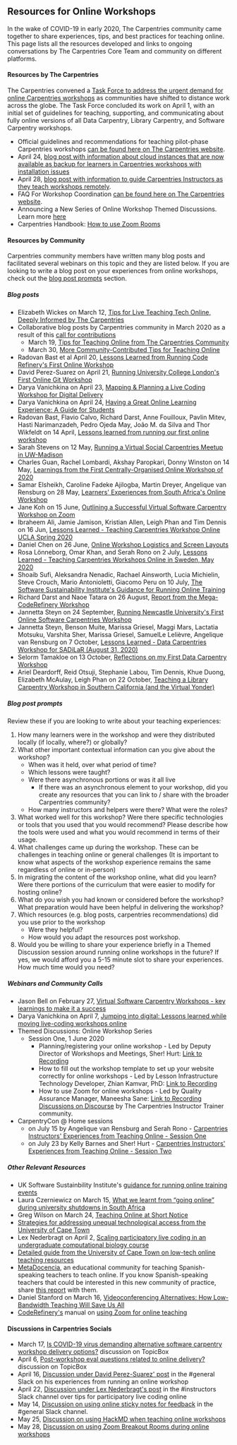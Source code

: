 ## Resources for Online Workshops

In the wake of COVID-19 in early 2020, The Carpentries community came together to share experiences, tips, and best practices for teaching online. This page lists all the resources developed and links to ongoing conversations by The Carpentries Core Team and community on different platforms.

#### Resources by The Carpentries

The Carpentries convened a [Task Force to address the urgent demand for online Carpentries workshops](https://github.com/carpentries/task-forces/blob/main/2020/COVID-19/COVID-19-charter.md) as communities have shifted to distance work across the globe. The Task Force concluded its work on April 1, with an initial set of guidelines for teaching, supporting, and communicating about fully online versions of all Data Carpentry, Library Carpentry, and Software Carpentry workshops.

- Official guidelines and recommendations for teaching pilot-phase Carpentries workshops [can be found here on The Carpentries website](https://carpentries.org/online-workshop-recommendations/).
- April 24, [blog post with information about cloud instances that are now available as backup for learners in Carpentries workshops with installation issues](https://carpentries.org/blog/2020/04/scaffolds/)
- April 28, [blog post with information to guide Carpentries Instructors as they teach workshops remotely](https://carpentries.org/blog/2020/04/instructor-updates-for-online-workshops/).
- FAQ For Workshop Coordination [can be found here on The Carpentries website](https://carpentries.org/workshop_faq/).
- Announcing a New Series of Online Workshop Themed Discussions. Learn more [here](https://carpentries.org/blog/2020/05/online-workshop-themed-discussions/)
- Carpentries Handbook: [How to use Zoom Rooms](https://docs.carpentries.org/topic_folders/communications/tools/zoom_rooms.html#information-for-event-hosts)

#### Resources by Community

Carpentries community members have written many blog posts and facilitated several webinars on this topic and they are listed below. If you are looking to write a blog post on your experiences from online workshops, check out the [blog post prompts](#blog-post-prompts) section.  

##### Blog posts

- Elizabeth Wickes on March 12, [Tips for Live Teaching Tech Online, Deeply Informed by The Carpentries](https://elizabethwickes.com/2020/03/12/tips-for-live-teaching-tech-online-deeply-informed-by-the-carpentries/)
- Collaborative blog posts by Carpentries community in March 2020 as a result of this [call for contributions](https://twitter.com/thecarpentries/status/1238479488037593088)
  - March 19, [Tips for Teaching Online from The Carpentries Community](https://carpentries.org/blog/2020/03/tips-for-teaching-online/)
  - March 30, [More Community-Contributed Tips for Teaching Online](https://carpentries.org/blog/2020/03/more-tips-teaching-online/)
- Radovan Bast et al April 20, [Lessons Learned from Running Code Refinery's First Online Workshop](https://carpentries.org/blog/2020/04/coderefinery-first-online-workshop/)
- David Perez-Suarez on April 21, [Running University College London's First Online Git Workshop](https://carpentries.org/blog/2020/04/ucl-first-online-git-workshop/)
- Darya Vanichkina on April 23, [Mapping & Planning a Live Coding Workshop for Digital Delivery](https://carpentries.org/blog/2020/04/plan-map-live-coding-workshop/)
- Darya Vanichkina on April 24, [Having a Great Online Learning Experience: A Guide for Students](https://carpentries.org/blog/2020/04/great-online-learning-student/)
- Radovan Bast, Flavio Calvo, Richard Darst, Anne Fouilloux, Pavlin Mitev, Hasti Narimanzadeh, Pedro Ojeda May, João M. da Silva and Thor Wikfeldt on 14 April, [Lessons learned from running our first online workshop](https://coderefinery.org/blog/2020/04/14/first-online-workshop/)
- Sarah Stevens on 12 May, [Running a Virtual Social Carpentries Meetup in UW-Madison](https://carpentries.org/blog/2020/05/virtual-carpentries-social-meetup/)
- Charles Guan, Rachel Lombardi, Akshay Paropkari, Donny Winston on 14 May, [Learnings from the First Centrally-Organised Online Workshop of 2020](https://carpentries.org/blog/2020/05/centrally-organised-workshop-learnings/)
- Samar Elsheikh, Caroline Fadeke Ajilogba, Martin Dreyer, Angelique van Rensburg on 28 May, [Learners' Experiences from South Africa's Online Workshop](https://carpentries.org/blog/2020/05/south-africa-online-workshop/)
- Jane Koh on 15 June, [Outlining a Successful Virtual Software Carpentry Workshop on Zoom](https://carpentries.org/blog/2020/06/virtual-software-carpentry-workshop/)
- Ibraheem Ali, Jamie Jamison, Kristian Allen, Leigh Phan and Tim Dennis on 16 Jun, [Lessons Learned - Teaching Carpentries Workshop Online UCLA Spring 2020](https://carpentries.org/blog/2020/06/ucla-online-workshop/)
- Daniel Chen on 26 June, [Online Workshop Logistics and Screen Layouts](https://carpentries.org/blog/2020/06/online-workshop-logistics-and_screen-layouts/)
- Rosa Lönneborg, Omar Khan, and Serah Rono on 2 July, [Lessons Learned - Teaching Carpentries Workshops Online in Sweden, May 2020](https://carpentries.org/blog/2020/07/stockholm-online-workshop/)
- Shoaib Sufi, Aleksandra Nenadic, Rachael Ainsworth, Lucia Michielin, Steve Crouch, Mario Antonioletti, Giacomo Peru on 10 July, [The Software Sustainability Institute's Guidance for Running Online Training](https://carpentries.org/blog/2020/07/software-sustainability-institute-online-training-guidance/)
- Richard Darst and Naoe Tatara on 26 August, [Report from the Mega-CodeRefinery Workshop](https://carpentries.org/blog/2020/08/Report-from-the-Mega-Coderefinery-workshop/)
- Jannetta Steyn on 24 September, [Running Newcastle University's First Online Software Carpentries Workshop](https://carpentries.org/blog/2020/09/Newcastle-first-online-SWC-Workshop/)
- Jannetta Steyn, Benson Muite, Marissa Griesel, Maggi Mars, Lactatia Motsuku, Varshita Sher, Marissa Griesel, SamuelLe Lelièvre, Angelique van Rensburg on 7 October, [Lessons Learned - Data Carpentries Workshop for SADiLaR (August 31, 2020)](https://carpentries.org/blog/2020/10/Lessons-Learned-DCW-for-SADiLaR-August/)
- Selorm Tamakloe on 13 October, [Reflections on my First Data Carpentry Workshop](https://carpentries.org/blog/2020/10/reflections-on-my-first-Data-Carpentry-workshop/)
- Ariel Deardorff, Reid Otsuji, Stephanie Labou, Tim Dennis, Khue Duong, Elizabeth McAulay, Leigh Phan on 22 October, [Teaching a Library Carpentry Workshop in Southern California (and the Virtual Yonder)](https://carpentries.org/blog/2020/10/teaching-a-library-carpentry-workshop-in-southern-california/)
 
##### Blog post prompts
 
Review these if you are looking to write about your teaching experiences: 

1. How many learners were in the workshop and were they distributed locally (if locally, where?) or globally?
2. What other important contextual information can you give about the workshop?
    - When was it held, over what period of time? 
    - Which lessons were taught?
    - Were there asynchronous portions or was it all live
       * If there was an asynchronous element to your workshop, did you create any resources that you can link to / share with the broader Carpentries community?
    - How many instructors and helpers were there? What were the roles?
3. What worked well for this workshop? Were there specific technologies or tools that you used that you would recommend? Please describe how the tools were used and what you would recommend in terms of their usage.
4. What challenges came up during the workshop. These can be challenges in teaching online or general challenges (It is important to know what aspects of the workshop experience    remains the same regardless of online or in-person)
5. In migrating the content of the workshop online, what did you learn? Were there portions of the curriculum that were easier to modify for hosting online?
6. What do you wish you had known or considered before the workshop? What preparation would have been helpful in delivering the workshop?
7. Which resources (e.g. blog posts, carpentries recommendations) did you use prior to the workshop
    - Were they helpful?
    - How would you adapt the resources post workshop.
8. Would you be willing to share your experience briefly in a Themed Discussion session around running online workshops in the future? If yes, we would afford you a 5-15 minute slot to share your experiences. How much time would you need?


##### Webinars and Community Calls 

- Jason Bell on February 27, [Virtual Software Carpentry Workshops - key learnings to make it a success](https://youtu.be/MzsJyOkxqv8)
- Darya Vanichkina on April 7, [Jumping into digital: Lessons learned while moving live-coding workshops online](https://youtu.be/w0DHye2M1IM)
- Themed Discussions: Online Workshop Series
  - Session One, 1 June 2020
    - Planning/registering your online workshop - Led by Deputy Director of Workshops and Meetings, Sher! Hurt: [Link to Recording](https://youtu.be/Ml1AGYD0x1o?t=5)
    - How to fill out the workshop template to set up your website correctly for online workshops - Led by Lesson Infrastructure Technology Developer, Zhian Kamvar, PhD: [Link to Recording](https://youtu.be/Ml1AGYD0x1o?t=929)
    - How to use Zoom for online workshops - Led by Quality Assurance Manager, Maneesha Sane: [Link to Recording](https://youtu.be/Ml1AGYD0x1o?t=1461)
[Discussions on Discourse](https://forum.carpentries.org/) by The Carpentries Instructor Trainer community.
- CarpentryCon @ Home sessions 
  - on July 15 by Angelique van Rensburg and Serah Rono - [Carpentries Instructors' Experiences from Teaching Online - Session One](https://youtu.be/vNIyz__WiM8)
  - on July 23 by Kelly Barnes and Sher! Hurt - [Carpentries Instructors' Experiences from Teaching Online - Session Two](https://youtu.be/STA9DQF5J3E)

##### Other Relevant Resources

- UK Software Sustainbility Institute's [guidance for running online training events](https://carpentries.org/blog/2020/07/software-sustainability-institute-online-training-guidance/)
- Laura Czerniewicz on March 15, [What we learnt from “going online” during university shutdowns in South Africa](https://philonedtech.com/what-we-learnt-from-going-online-during-university-shutdowns-in-south-africa/)
- Greg Wilson on March 24, [Teaching Online at Short Notice](https://resources.rstudio.com/webinars/teaching-online-at-short-notice)
- [Strategies for addressing unequal technological access from the University of Cape Town](https://docs.google.com/document/d/1541zKh3UCtVKAkdITkYHWu4GXVW1lGWEdWFE-I8PeXk/edit?usp=sharing)
- Lex Nederbragt on April 2, [Scaling participatory live coding in an undergraduate computational biology course](https://lexnederbragt.com/blog/2020-04-02-scaling-live-coding)
- [Detailed guide from the University of Cape Town on low-tech online teaching resources](https://docs.google.com/document/d/1zPN7XUitOCw75FW6UeqrYAcWl41UqgKoZ_HRoYTKFZI/edit)
- [MetaDocencia](https://metadocencia.netlify.app/en/post/cumple_mes/), an educational community for teaching Spanish-speaking teachers to teach online. If you know Spanish-speaking teachers that could be interested in this new community of practice, share [this report](https://metadocencia.netlify.app/post/cumple_mes/) with them.
- Daniel Stanford on March 16, [Videoconferencing Alternatives: How Low-Bandwidth Teaching Will Save Us All](https://www.iddblog.org/videoconferencing-alternatives-how-low-bandwidth-teaching-will-save-us-all/)
- [CodeRefinery's](https://coderefinery.org) manual on [using Zoom for online teaching](https://github.com/coderefinery/manuals/blob/master/zoom-mechanics.md)



#### Discussions in Carpentries Socials

- March 17, [Is COVID-19 virus demanding alternative software carpentry workshop delivery options?](https://carpentries.topicbox.com/groups/discuss/Tbc9cd93eb778c88f-M2d6f00dfbc11c39d45c4f734/discuss-re-is-covid-19-virus-demanding-alternative-software-carpentry-workshop-delivery-options) discussion on TopicBox
- April 6, [Post-workshop eval questions related to online delivery?](https://carpentries.topicbox.com/groups/discuss/Te89ac5e6b2f4c3b6-M79691c07b99dc8a455597c88/post-workshop-eval-questions-related-to-online-delivery) discussion on TopicBox
- April 16, [Discussion under David Perez-Suarez' post](https://carpentries.slack.com/archives/C03LE48AY/p1587034437098200) in the #general Slack on his experiences from running an online workshop
- April 22, [Discussion under Lex Nederbragt's post](https://carpentries.slack.com/archives/C08BVNU00/p1587540700017100) in the #instructors Slack channel over tips for participatory live coding online
- May 14, [Discussion on using online sticky notes for feedback](https://carpentries.slack.com/archives/C03LE48AY/p1589424702251700?thread_ts=1589418680.251000&cid=C03LE48AY) in the #general Slack channel. 
- May 25, [Discussion on using HackMD when teaching online workshops](https://carpentries.slack.com/archives/C08BVNU00/p1590393408057100)
- May 28, [Discussion on using Zoom Breakout Rooms during online workshops](https://carpentries.slack.com/archives/C08BVNU00/p1590647888066700)


